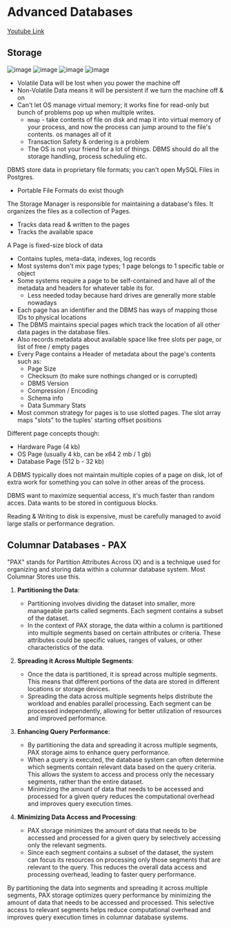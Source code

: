 # Advanced Databases 
[Youtube Link](https://www.youtube.com/watch?v=lGRAq98ejWs)

## Storage
![image](https://github.com/jyablonski/jyablonski_praq/assets/16946556/1b5c6628-1308-4887-a9a9-30ee040b101b)
![image](https://github.com/jyablonski/jyablonski_praq/assets/16946556/9fcb96ad-9038-4a98-adc3-23401f383438)
![image](https://github.com/jyablonski/jyablonski_praq/assets/16946556/b6a7ac6a-6c1c-467d-97a7-feb8a5772484)
![image](https://github.com/jyablonski/jyablonski_praq/assets/16946556/06dcb5ce-cb82-438f-bbc6-90d513da5ac2)
- Volatile Data will be lost when you power the machine off
- Non-Volatile Data means it will be persistent if we turn the machine off & on
- Can't let OS manage virtual memory; it works fine for read-only but bunch of problems pop up when multiple writes.
  - `mmap` - take contents of file on disk and map it into virtual memory of your process, and now the process can jump around to the file's contents.  os manages all of it
  - Transaction Safety & ordering is a problem
  - The OS is not your friend for a lot of things.  DBMS should do all the storage handling, process scheduling etc.

DBMS store data in proprietary file formats; you can't open MySQL Files in Postgres.
- Portable File Formats do exist though

The Storage Manager is responsible for maintaining a database's files.  It organizes the files as a collection of Pages.
- Tracks data read & written to the pages
- Tracks the available space

A Page is fixed-size block of data
- Contains tuples, meta-data, indexes, log records
- Most systems don't mix page types; 1 page belongs to 1 specific table or object
- Some systems require a page to be self-contained and have all of the metadata and headers for whatever table its for.
  - Less needed today because hard drives are generally more stable nowadays
- Each page has an identifier and the DBMS has ways of mapping those IDs to physical locations
- The DBMS maintains special pages which track the location of all other data pages in the database files.
- Also records metadata about available space like free slots per page, or list of free / empty pages
- Every Page contains a Header of metadata about the page's contents such as:
  - Page Size
  - Checksum (to make sure nothings changed or is corrupted)
  - DBMS Version
  - Compression / Encoding
  - Schema info
  - Data Summary Stats
- Most common strategy for pages is to use slotted pages.  The slot array maps "slots" to the tuples' starting offset positions


Different page concepts though:
- Hardware Page (4 kb)
- OS Page (usually 4 kb, can be x64 2 mb / 1 gb)
- Database Page (512 b - 32 kb)

A DBMS typically does not maintain multiple copies of a page on disk, lot of extra work for something you can solve in other areas of the process.

DBMS want to maximize sequential access, it's much faster than random acces.  Data wants to be stored in contiguous blocks.

Reading & Writing to disk is expensive, must be carefully managed to avoid large stalls or performance degration.  

## Columnar Databases - PAX
"PAX" stands for Partition Attributes Across (X) and is a technique used for organizing and storing data within a columnar database system.  Most Columnar Stores use this.

1. **Partitioning the Data**:
   - Partitioning involves dividing the dataset into smaller, more manageable parts called segments. Each segment contains a subset of the dataset.
   - In the context of PAX storage, the data within a column is partitioned into multiple segments based on certain attributes or criteria. These attributes could be specific values, ranges of values, or other characteristics of the data.

2. **Spreading it Across Multiple Segments**:
   - Once the data is partitioned, it is spread across multiple segments. This means that different portions of the data are stored in different locations or storage devices.
   - Spreading the data across multiple segments helps distribute the workload and enables parallel processing. Each segment can be processed independently, allowing for better utilization of resources and improved performance.

3. **Enhancing Query Performance**:
   - By partitioning the data and spreading it across multiple segments, PAX storage aims to enhance query performance.
   - When a query is executed, the database system can often determine which segments contain relevant data based on the query criteria. This allows the system to access and process only the necessary segments, rather than the entire dataset.
   - Minimizing the amount of data that needs to be accessed and processed for a given query reduces the computational overhead and improves query execution times.

4. **Minimizing Data Access and Processing**:
   - PAX storage minimizes the amount of data that needs to be accessed and processed for a given query by selectively accessing only the relevant segments.
   - Since each segment contains a subset of the dataset, the system can focus its resources on processing only those segments that are relevant to the query. This reduces the overall data access and processing overhead, leading to faster query performance.

By partitioning the data into segments and spreading it across multiple segments, PAX storage optimizes query performance by minimizing the amount of data that needs to be accessed and processed. This selective access to relevant segments helps reduce computational overhead and improves query execution times in columnar database systems.